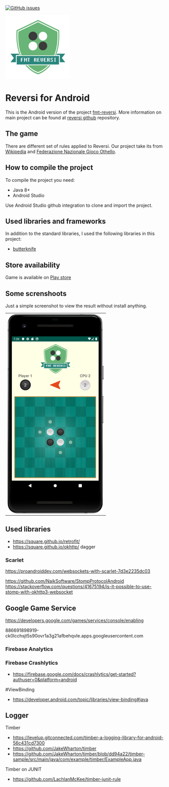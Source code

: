 [![GitHub issues](https://img.shields.io/github/issues/xcesco/reversi-android.svg)](https://github.com/xcesco/reversi-android/issues)

<img src="https://github.com/xcesco/reversi-android/blob/master/docs/logo.png" alt="logo" width="200"/>

# Reversi for Android
This is the Android version of the project <a href="https://github.com/xcesco/reversi">fmt-reversi</a>. More information
on main project can be found at <a href="https://github.com/xcesco/reversi">reversi github</a> repository. 

## The game
There are different set of rules applied to Reversi. Our project take its from [Wikipedia](https://en.wikipedia.org/wiki/Reversi) 
and [Federazione Nazionale Gioco Othello](http://www.fngo.it/regole.asp).

## How to compile the project
To compile the project you need:

 - Java 8+
 - Android Studio
 
Use Android Studio github integration to clone and import the project.

## Used libraries and frameworks
In addition to the standard libraries, I used the following libraries in this project:

 - [butterknife](https://jakewharton.github.io/butterknife/)

## Store availability
Game is available on [Play store](https://play.google.com/store/apps/details?id=it.fmt.games.reversi.android)

## Some screnshoots
 Just a simple screenshot to view the result without install anything.
 
 <table>
 <row>
 <td><img src="https://github.com/xcesco/reversi-android/blob/master/docs/android_screenshot.png" alt="logo" width="300"/></td>
 </row>
 </table>

 ## Used libraries
 - https://square.github.io/retrofit/
 - https://square.github.io/okhttp/
 dagger

 ### Scarlet
 https://proandroiddev.com/websockets-with-scarlet-7d3e2235dc03

 https://github.com/NaikSoftware/StompProtocolAndroid
 https://stackoverflow.com/questions/41675194/is-it-possible-to-use-stomp-with-okhttp3-websocket

 ## Google Game Service
 https://developers.google.com/games/services/console/enabling

 886691898919-ck0lcchsjt5s90ovr1a3g21afbehqvle.apps.googleusercontent.com

 ### Firebase Analytics
 ### Firebase Crashlytics
- https://firebase.google.com/docs/crashlytics/get-started?authuser=0&platform=android

#ViewBinding
- https://developer.android.com/topic/libraries/view-binding#java

 ## Logger
 Timber
 - https://levelup.gitconnected.com/timber-a-logging-library-for-android-56c431cd7300
 - https://github.com/JakeWharton/timber
 - https://github.com/JakeWharton/timber/blob/dd94a22/timber-sample/src/main/java/com/example/timber/ExampleApp.java

Timber on JUNIT
- https://github.com/LachlanMcKee/timber-junit-rule